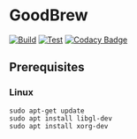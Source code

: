 # GoodBrew

[![Build](https://github.com/TrashCoder94/GoodBrew/actions/workflows/build.yml/badge.svg)](https://github.com/TrashCoder94/GoodBrew/actions/workflows/build.yml)
[![Test](https://github.com/TrashCoder94/GoodBrew/actions/workflows/test.yml/badge.svg)](https://github.com/TrashCoder94/GoodBrew/actions/workflows/test.yml)
[![Codacy Badge](https://app.codacy.com/project/badge/Grade/1640b63da8a1499a8ab98a72cb31c560)](https://www.codacy.com/gh/TrashCoder94/GoodBrew/dashboard?utm_source=github.com&amp;utm_medium=referral&amp;utm_content=TrashCoder94/GoodBrew&amp;utm_campaign=Badge_Grade)

## Prerequisites

### Linux
```
sudo apt-get update
sudo apt install libgl-dev
sudo apt install xorg-dev
```

